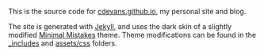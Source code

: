 This is the source code for [cdevans.github.io](https://cdevans.github.io), my personal site and blog.

The site is generated with [Jekyll](https://jekyllrb.com/), and uses the dark skin of a slightly modified [Minimal Mistakes](https://mmistakes.github.io/minimal-mistakes/) theme. Theme modifications can be found in the [_includes](_includes) and [assets/css](assets/css) folders.

